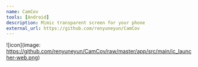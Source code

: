 ```yaml
---
name: CamCov
tools: [Android]
description: Mimic transparent screen for your phone
external_url: https://github.com/renyuneyun/CamCov
---
```


![icon](image: https://github.com/renyuneyun/CamCov/raw/master/app/src/main/ic_launcher-web.png)
